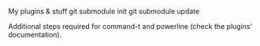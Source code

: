 My plugins & stuff
git submodule init
git submodule update

Additional steps required for command-t and powerline (check the plugins' documentation).
